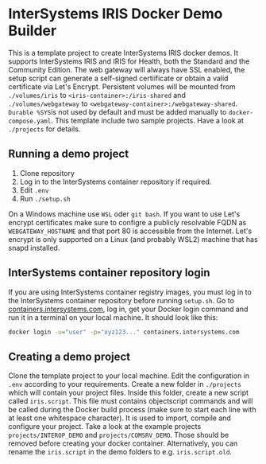 # InterSystems IRIS Docker Demo Builder

This is a template project to create InterSystems IRIS docker demos. It supports InterSystems IRIS and IRIS for Health, both the Standard and the Community Edition. The web gateway will always have SSL enabled, the setup script can generate a self-signed certiificate or obtain a valid certificate via Let's Encrypt. Persistent volumes will be mounted from `./volumes/iris` to `<iris-container>:/iris-shared` and `./volumes/webgateway` to `<webgateway-container>:/webgateway-shared`. `Durable %SYS`is not used by default and must be added manually to `docker-compose.yaml`. This template include two sample projects. Have a look at `./projects` for details.

## Running a demo project

1. Clone repository
2. Log in to the InterSystems container repository if required.
3. Edit `.env`
4. Run `./setup.sh`

On a Windows machine use `WSL` oder `git bash`. If you want to use Let's encrypt certificates make sure to configre a publicly resolvable FQDN as `WEBGATEWAY_HOSTNAME` and that port 80 is accessible from the Internet. Let's encrypt is only supported on a Linux (and probably WSL2) machine that has snapd installed. 

## InterSystems container repository login

If you are using InterSystems container registry images, you must log in to the InterSystems container repository before running `setup.sh`. Go to [containers.intersystems.com](https://containers.intersystems.com), log in, get your Docker login command and run it in a terminal on your local machine. It should look like this:

```bash
docker login -u="user" -p="xyz123..." containers.intersystems.com
```

## Creating a demo project

Clone the template project to your local machine. Edit the configuration in `.env` according to your requirements. Create a new folder in `./projects` which will contain your project files. Inside this folder, create a new script called `iris.script`. This file must contains objectscript commands and will be called during the Docker build process (make sure to start each line with at least one whitespace character). It is used to import, compile and configure your project. Take a look at the example projects `projects/INTEROP_DEMO` and `projects/COMSRV_DEMO`. Those should be removed before creating your docker container. Alternatively, you can rename the `iris.script` in the demo folders to e.g. `iris.script.old`.


